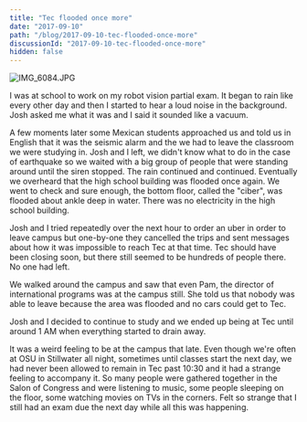 ```yaml
---
title: "Tec flooded once more"
date: "2017-09-10"
path: "/blog/2017-09-10-tec-flooded-once-more"
discussionId: "2017-09-10-tec-flooded-once-more"
hidden: false
---
```


![IMG_6084.JPG](https://mcquadeblog.files.wordpress.com/blog/2017/09/img_6084.jpg)

I was at school to work on my robot vision partial exam. It began to rain like every other day and then I started to hear a loud noise in the background. Josh asked me what it was and I said it sounded like a vacuum.

A few moments later some Mexican students approached us and told us in English that it was the seismic alarm and the we had to leave the classroom we were studying in. Josh and I left, we didn't know what to do in the case of earthquake so we waited with a big group of people that were standing around until the siren stopped. The rain continued and continued. Eventually we overheard that the high school building was flooded once again. We went to check and sure enough, the bottom floor, called the "ciber", was flooded about ankle deep in water. There was no electricity in the high school building.

Josh and I tried repeatedly over the next hour to order an uber in order to leave campus but one-by-one they cancelled the trips and sent messages about how it was impossible to reach Tec at that time. Tec should have been closing soon, but there still seemed to be hundreds of people there. No one had left.

We walked around the campus and saw that even Pam, the director of international programs was at the campus still. She told us that nobody was able to leave because the area was flooded and no cars could get to Tec.

Josh and I decided to continue to study and we ended up being at Tec until around 1 AM when everything started to drain away.

It was a weird feeling to be at the campus that late. Even though we're often at OSU in Stillwater all night, sometimes until classes start the next day, we had never been allowed to remain in Tec past 10:30 and it had a strange feeling to accompany it. So many people were gathered together in the Salon of Congress and were listening to music, some people sleeping on the floor, some watching movies on TVs in the corners. Felt so strange that I still had an exam due the next day while all this was happening.
